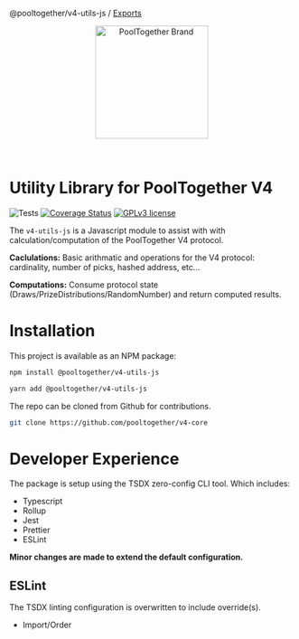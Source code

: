 @pooltogether/v4-utils-js / [Exports](modules.md)

<p align="center">
  <a href="https://github.com/pooltogether/pooltogether--brand-assets">
    <img src="https://github.com/pooltogether/pooltogether--brand-assets/blob/977e03604c49c63314450b5d432fe57d34747c66/logo/pooltogether-logo--purple-gradient.png?raw=true" alt="PoolTogether Brand" style="max-width:100%;" width="200">
  </a>
</p>

<br />

# Utility Library for PoolTogether V4
![Tests](https://github.com/pooltogether/v4-utils-js/actions/workflows/main.yml/badge.svg)
[![Coverage Status](https://coveralls.io/repos/github/pooltogether/v4-utils-js/badge.svg?branch=master)](https://coveralls.io/github/pooltogether/v4-utils-js?branch=master)
[![GPLv3 license](https://img.shields.io/badge/License-GPLv3-blue.svg)](http://perso.crans.org/besson/LICENSE.html)

The `v4-utils-js` is a Javascript module to assist with with calculation/computation of the PoolTogether V4 protocol.

**Caclulations:** Basic arithmatic and operations for the V4 protocol: cardinality, number of picks, hashed address, etc... 

**Computations:** Consume protocol state (Draws/PrizeDistributions/RandomNumber) and return computed results.

# Installation

This project is available as an NPM package:

```sh
npm install @pooltogether/v4-utils-js
```

```sh
yarn add @pooltogether/v4-utils-js
```

The repo can be cloned from Github for contributions.

```sh
git clone https://github.com/pooltogether/v4-core
```

# Developer Experience

The package is setup using the TSDX zero-config CLI tool. Which includes:

- Typescript
- Rollup
- Jest
- Prettier
- ESLint

**Minor changes are made to extend the default configuration.**

## ESLint

The TSDX linting configuration is overwritten to include override(s).

- Import/Order
